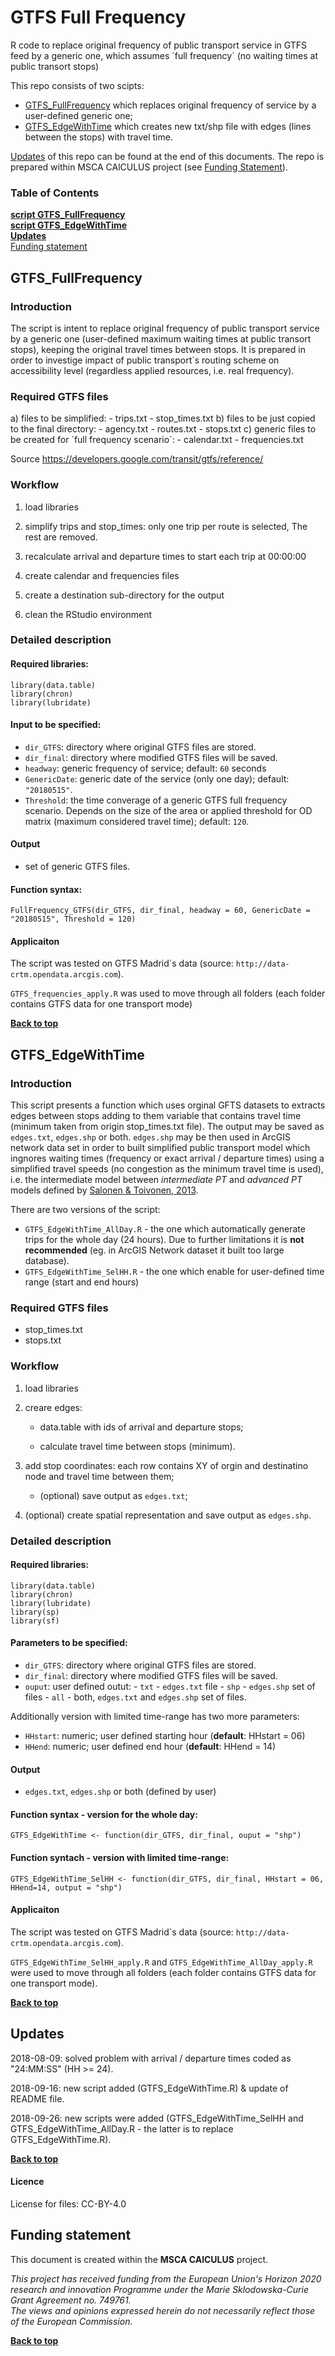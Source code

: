 # GTFS Full Frequency

R code to replace original frequency of public transport service in GTFS feed by a generic one, which assumes ´full frequency´ (no waiting times at public transort stops)

This repo consists of two scipts: 

- [GTFS_FullFrequency](#FullFrequency) which replaces original frequency of service by a user-defined generic one;
- [GTFS_EdgeWithTime](#EdgeWithTime) which creates new txt/shp file with edges (lines between the stops) with travel time.

[Updates](#Updates) of this repo can be found at the end of this documents. The repo is prepared within MSCA CAlCULUS project (see [Funding Statement](#Funding)).


### Table of Contents
[**script GTFS_FullFrequency**](#gtfs_fullfrequency)<br>
[**script GTFS_EdgeWithTime**](#gtfs_edgewithtime)<br>
[**Updates**](#updates)<br>
[Funding statement](#funding-statement)<br>

## GTFS_FullFrequency

### Introduction

The script is intent to replace original frequency of public transport service by a generic one (user-defined maximum waiting times at public transort stops), keeping the original travel times between stops. It is prepared in order to investige impact of public transport´s routing scheme on accessibility level (regardless applied resources, i.e. real frequency). 


### Required GTFS files  

  a) files to be simplified:
    - trips.txt
    - stop_times.txt
  b) files to be just copied to the final directory:
    - agency.txt
    - routes.txt
    - stops.txt
  c) generic files to be created for ´full frequency scenario´:
    - calendar.txt
    - frequencies.txt
  
  Source https://developers.google.com/transit/gtfs/reference/

### Workflow

1) load libraries

2) simplify trips and stop_times: only one trip per route is selected, The rest are removed.

3) recalculate arrival and departure times to start each trip at 00:00:00

4) create calendar and frequencies files

5) create a destination sub-directory for the output

6) clean the RStudio environment

### Detailed description

#### Required libraries:

```{}
library(data.table)
library(chron)
library(lubridate)
```

#### Input to be specified:

- `dir_GTFS`: directory where original GTFS files are stored. 
- `dir_final`: directory where modified GTFS files will be saved.
- `headway`: generic frequency of service; default: `60` seconds
- `GenericDate`: generic date of the service (only one day); default: `"20180515"`.
- `Threshold`: the time converage of a generic GTFS full frequency scenario. Depends on the size of the area or applied threshold for OD matrix (maximum considered travel time); default: `120`.

#### Output
- set of generic GTFS files.

#### Function syntax:

```{}
FullFrequency_GTFS(dir_GTFS, dir_final, headway = 60, GenericDate =  "20180515", Threshold = 120)
```

#### Applicaiton
The script was tested on GTFS Madrid´s data (source: `http://data-crtm.opendata.arcgis.com`).

`GTFS_frequencies_apply.R` was used to move through all folders (each folder contains GTFS data for one transport mode)

<a href="#top">**Back to top**</a>

## GTFS_EdgeWithTime

### Introduction
This script presents a function which uses orginal GFTS datasets to extracts edges between stops adding to them variable that contains travel time (minimum taken from origin stop_times.txt file). The output may be saved as `edges.txt`, `edges.shp` or both. `edges.shp` may be then used in ArcGIS network data set in order to built simplified public transport model which ingnores waiting times (frequency or exact arrival / departure times) using a simplified travel speeds (no congestion as the minimum travel time is used), i.e. the intermediate model between *intermediate PT* and *advanced PT* models defined by [Salonen & Toivonen, 2013](http://www.sciencedirect.com/science/article/pii/S096669231300121X).

There are two versions of the script:

* `GTFS_EdgeWithTime_AllDay.R` - the one which automatically generate trips for the whole day (24 hours). Due to further limitations it is **not recommended** (eg. in ArcGIS Network dataset it built too large database).
* `GTFS_EdgeWithTime_SelHH.R` - the one which enable for user-defined time range (start and end hours)

### Required GTFS files

  - stop_times.txt
  - stops.txt

### Workflow

1) load libraries

2) creare edges:
  
    + data.table with ids of arrival and departure stops;
    
    + calculate travel time between stops (minimum).

3) add stop coordinates: each row contains XY of orgin and destinatino node and travel time between them;
    
    +  (optional) save output as `edges.txt`;
    
4) (optional) create spatial representation and save output as `edges.shp`.


### Detailed description

#### Required libraries:

```{}
library(data.table)
library(chron)
library(lubridate)
library(sp)
library(sf)
```

#### Parameters to be specified:

- `dir_GTFS`: directory where original GTFS files are stored. 
- `dir_final`: directory where modified GTFS files will be saved.
- `ouput`: user defined outut:
      - `txt` - `edges.txt` file
      - `shp` - `edges.shp` set of files
      - `all` - both, `edges.txt` and `edges.shp` set of files.

Additionally version with limited time-range has two more parameters:

- `HHstart`: numeric; user defined starting hour (**default**: HHstart = 06)
- `HHend`: numeric; user defined end hour (**default**: HHend = 14)


#### Output
- `edges.txt`, `edges.shp` or both (defined by user) 

#### Function syntax - version for the whole day:

```{}
GTFS_EdgeWithTime <- function(dir_GTFS, dir_final, ouput = "shp")
```

#### Function syntach - version with limited time-range:
```{}
GTFS_EdgeWithTime_SelHH <- function(dir_GTFS, dir_final, HHstart = 06, HHend=14, output = "shp")
```



#### Applicaiton
The script was tested on GTFS Madrid´s data (source: `http://data-crtm.opendata.arcgis.com`).

`GTFS_EdgeWithTime_SelHH_apply.R` and `GTFS_EdgeWithTime_AllDay_apply.R` were used to move through all folders (each folder contains GTFS data for one transport mode).

<a href="#top">**Back to top**</a>

## Updates
2018-08-09: solved problem with arrival / departure times coded as "24:MM:SS" (HH >= 24).

2018-09-16: new script added (GTFS_EdgeWithTime.R) & update of README file.

2018-09-26: new scripts were added (GTFS_EdgeWithTime_SelHH and GTFS_EdgeWithTime_AllDay.R - the latter is to replace GTFS_EdgeWithTime.R).

<a href="#top">**Back to top**</a>

#### Licence

License for files: CC-BY-4.0

## Funding statement

This document is created within the **MSCA CAlCULUS** project.  

*This project has received funding from the European Union's Horizon 2020 research and innovation Programme under the Marie Sklodowska-Curie Grant Agreement no. 749761.*  
*The views and opinions expressed herein do not necessarily reflect those of the European Commission.*

<a href="#top">**Back to top**</a>